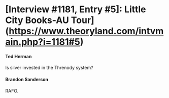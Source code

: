 # [Interview #1181, Entry #5]: Little City Books-AU Tour](https://www.theoryland.com/intvmain.php?i=1181#5)

#### Ted Herman

Is silver invested in the Threnody system?

#### Brandon Sanderson

RAFO.

